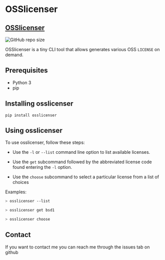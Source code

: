 # OSSlicenser

<!--- These are examples. See https://shields.io for others or to customize this set of shields. You might want to include dependencies, project status and licence info here --->

[OSSlicenser](https://github.com/alexpdev/osslicenser/blob/master/osslicenser.png?raw=true)
-------

![GitHub repo size](https://img.shields.io/github/repo-size/alexpdev/osslicenser)

OSSlicenser is a tiny CLI tool that allows generates various OSS `LICENSE` on demand.

## Prerequisites

- Python 3
- pip

## Installing osslicenser

`pip install osslicenser`

## Using osslicenser

To use osslicenser, follow these steps:

- Use the `-l` or `--list` command line option to list available licenses.

- Use the `get` subcommand followed by the abbreviated license code found entering the `-l` option.

- Use the `choose` subcommand to select a particular license from a list of choices

Examples:

```bash
> osslicenser --list

> osslicenser get bsd1

> osslicenser choose
```

## Contact

If you want to contact me you can reach me through the issues tab on github
